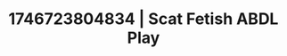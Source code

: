 ---
categories:
- Smudged makeup
- AI-generated
- Softcore surrealism
- Nighttime romance
- Deep touch
- Heat of the moment
- ASMR
- Cosplay
image: /assets/images/1746723804834.jpg
layout: post
seo:
  description: Featured content with premium Scat Fetish, ABDL Play. HD images available.
  keywords: Scat Fetish, ABDL Play
  og_image: /assets/images/1746723804834.jpg
  schema_type: VisualArtwork
tags:
- ABDL Play
- Scat Fetish
- '#1746723804834'
title: 1746723804834 | Scat Fetish ABDL Play
---